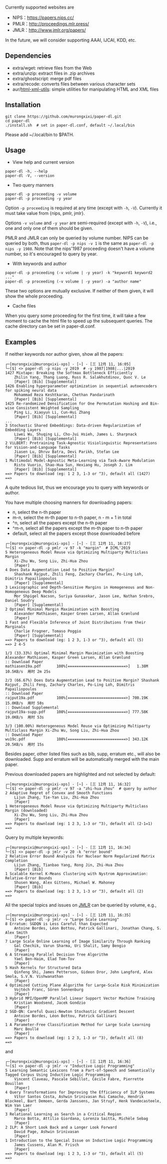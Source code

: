 Currently supported websites are

- NIPS：https://papers.nips.cc/
- PMLR：http://proceedings.mlr.press/
- JMLR：http://www.jmlr.org/papers/

In the future, we will consider supporting AAAI, IJCAI, KDD, etc.

## Dependencies

- extra/wget: retrieve files from the Web
- extra/unzip: extract files in .zip archives
- extra/ghostscript: merge pdf files
- extra/recode: converts files between various character sets
- aur/[html-xml-utils](https://www.w3.org/Tools/HTML-XML-utils/): simple utilities for manipulating HTML and XML files

## Installation

```shell
git clone https://github.com/murongxixi/paper-dl.git
cd paper-dl
./install.sh  # set in paper-dl.conf, default ~/.local/bin
```

Please add ~/.local/bin to \$PATH.

## Usage

- View help and current version

```shell
paper-dl -h, --help
paper-dl -V, --version
```

- Two query manners

```shell
paper-dl -p proceeding -v volume
paper-dl -p proceeding -y year
```

Option `-p proceeding` is required at any time (except with `-h`, `-V`). Currently it must take value from {nips, pmlr, jmlr}.

Options `-v volume` and `-y year` are semi-required (except with `-h`, `-V`), i.e., one and only one of them should be given.

PMLR and JMLR can only be queried by volume number. NIPS can be queried by both, thus `paper-dl -p nips -v 1` is the same as `paper-dl -p nips -y 1988`. Note that the nips'1987 proceeding doesn't have a volume number, so it's encouraged to query by year.

- With keywords and author

```shell
paper-dl -p proceeding (-v volume | -y year) -k "keyword1 keyword2 ..."
paper-dl -p proceeding (-v volume | -y year) -a "author name"
```

These two options are mutually exclusive. If neither of them given, it will show the whole proceeding.

- Cache files

When you query some proceeding for the first time, it will take a few moment to cache the html file to speed up the subsequent queries. The cache directory can be set in paper-dl.conf.

## Examples

If neither keywords nor author given, show all the papers:

```
┌─[murongxixi@murongxixi-xps] - [~] - [三 12月 11, 16:05]
└─[$] <> paper-dl -p nips -y 2019  # -y 1987|1988|...|2019
1427 Mixtape: Breaking the Softmax Bottleneck Efficiently
    Zhilin Yang, Thang Luong, Russ R. Salakhutdinov, Quoc V. Le
    [Paper] [Bib] [Supplemental]
1426 Enabling hyperparameter optimization in sequential autoencoders for spiking neural data
    Mohammad Reza Keshtkaran, Chethan Pandarinath
    [Paper] [Bib] [Supplemental]
1425 Re-randomized Densification for One Permutation Hashing and Bin-wise Consistent Weighted Sampling
    Ping Li, Xiaoyun Li, Cun-Hui Zhang
    [Paper] [Bib] [Supplemental]
...
3 Stochastic Shared Embeddings: Data-driven Regularization of Embedding Layers
    Liwei Wu, Shuqing Li, Cho-Jui Hsieh, James L. Sharpnack
    [Paper] [Bib] [Supplemental]
2 ViLBERT: Pretraining Task-Agnostic Visiolinguistic Representations for Vision-and-Language Tasks
    Jiasen Lu, Dhruv Batra, Devi Parikh, Stefan Lee
    [Paper] [Bib] [Supplemental]
1 Multimodal Model-Agnostic Meta-Learning via Task-Aware Modulation
    Risto Vuorio, Shao-Hua Sun, Hexiang Hu, Joseph J. Lim
    [Paper] [Bib] [Supplemental]
==> Papers to download (eg: 1 2 3, 1-3 or ^3), default all (1427)
==>
```

A quite tedious list, thus we encourage you to query with keywords or author.

You have multiple choosing manners for downloading papers:

- n, select the n-th paper
- m-n, select the m-th paper to n-th paper, n - m + 1 in total
- ^n, select all the papers except the n-th paper
- ^m-n, select all the papers except the m-th paper to n-th paper
- default, select all the papers except those downloaded before

```
┌─[murongxixi@murongxixi-xps] - [~] - [三 12月 11, 16:27]
└─[$] <> paper-dl -p pmlr -v 97 -k "margin"  # ICML'2019
5 Heterogeneous Model Reuse via Optimizing Multiparty Multiclass Margin
    Xi-Zhu Wu, Song Liu, Zhi-Hua Zhou
    [Paper]
4 Does Data Augmentation Lead to Positive Margin?
    Shashank Rajput, Zhili Feng, Zachary Charles, Po-Ling Loh, Dimitris Papailiopoulos
    [Paper] [Supplemental]
3 Lexicographic and Depth-Sensitive Margins in Homogeneous and Non-Homogeneous Deep Models
    Mor Shpigel Nacson, Suriya Gunasekar, Jason Lee, Nathan Srebro, Daniel Soudry
    [Paper] [Supplemental]
2 Optimal Minimal Margin Maximization with Boosting
    Alexander Mathiasen, Kasper Green Larsen, Allan Grønlund
    [Paper]
1 Fast and Flexible Inference of Joint Distributions from their Marginals
    Charlie Frogner, Tomaso Poggio
    [Paper] [Supplemental]
==> Papers to download (eg: 1 2 3, 1-3 or ^3), default all (5)
==> 2 4-5

1/3 (33.33%) Optimal Minimal Margin Maximization with Boosting Alexander Mathiasen, Kasper Green Larsen, Allan Grønlund
:: Download Paper
mathiasen19a.pdf       100%[==========================>]   1.38M  10.5KB/s  用时 2m 25s

2/3 (66.67%) Does Data Augmentation Lead to Positive Margin? Shashank Rajput, Zhili Feng, Zachary Charles, Po-Ling Loh, Dimitris Papailiopoulos
:: Download Paper
rajput19a.pdf          100%[==========================>] 700.19K  15.0KB/s  用时 58s
:: Download Supplemental
rajput19a-supp.pdf     100%[==========================>] 777.58K  19.0KB/s  用时 53s

3/3 (100.00%) Heterogeneous Model Reuse via Optimizing Multiparty Multiclass Margin Xi-Zhu Wu, Song Liu, Zhi-Hua Zhou
:: Download Paper
wu19c.pdf              100%[==========================>] 343.12K  20.5KB/s  用时 15s
```

Besides paper, other listed files such as bib, supp, erratum etc., will also be downloaded. Supp and erratum will be automatically merged with the main paper.

Previous downloaded papers are highlighted and not selected by default:

```
┌─[murongxixi@murongxixi-xps] - [~] - [三 12月 11, 16:32]
└─[$] <> paper-dl -p pmlr -v 97 -a "zhi-hua zhou"  # query by author
2 Adaptive Regret of Convex and Smooth Functions
    Lijun Zhang, Tie-Yan Liu, Zhi-Hua Zhou
    [Paper]
1 Heterogeneous Model Reuse via Optimizing Multiparty Multiclass Margin (downloaded)
    Xi-Zhu Wu, Song Liu, Zhi-Hua Zhou
    [Paper]
==> Papers to download (eg: 1 2 3, 1-3 or ^3), default all (2-1=1)
==>
```

Query by multiple keywords:

```
┌─[murongxixi@murongxixi-xps] - [~] - [三 12月 11, 16:34]
└─[$] <> paper-dl -p jmlr -v 20 -k "error bound"
2 Relative Error Bound Analysis for Nuclear Norm Regularized Matrix Completion
    Lijun Zhang, Tianbao Yang, Rong Jin, Zhi-Hua Zhou
    [Paper] [Bib]
1 Scalable Kernel K-Means Clustering with Nystrom Approximation: Relative-Error Bounds
    Shusen Wang, Alex Gittens, Michael W. Mahoney
    [Paper] [Bib]
==> Papers to download (eg: 1 2 3, 1-3 or ^3), default all (2)
==>
```

All the special topics and issues on [JMLR](http://www.jmlr.org/papers/) can be queried by volume, e.g.,

```
┌─[murongxixi@murongxixi-xps] - [~] - [三 12月 11, 16:35]
└─[$] <> paper-dl -p jmlr -v "Large Scale Learning"
8 Erratum: SGDQN is Less Careful than Expected
    Antoine Bordes, Léon Bottou, Patrick Gallinari, Jonathan Chang, S. Alex Smith
    [Paper]
7 Large Scale Online Learning of Image Similarity Through Ranking
    Gal Chechik, Varun Sharma, Uri Shalit, Samy Bengio
    [Paper]
6 A Streaming Parallel Decision Tree Algorithm
    Yael Ben-Haim, Elad Tom-Tov
    [Paper]
5 Hash Kernels for Structured Data
    Qinfeng Shi, James Petterson, Gideon Dror, John Langford, Alex Smola, S.V.N. Vishwanathan
    [Paper]
4 Optimized Cutting Plane Algorithm for Large-Scale Risk Minimization
    Vojtěch Franc, Sören Sonnenburg
    [Paper]
3 Hybrid MPI/OpenMP Parallel Linear Support Vector Machine Training
    Kristian Woodsend, Jacek Gondzio
    [Paper]
2 SGD-QN: Careful Quasi-Newton Stochastic Gradient Descent
    Antoine Bordes, Léon Bottou, Patrick Gallinari
    [Paper]
1 A Parameter-Free Classification Method for Large Scale Learning
    Marc Boullé
    [Paper]
==> Papers to download (eg: 1 2 3, 1-3 or ^3), default all (8)
==>
```

and

```
┌─[murongxixi@murongxixi-xps] - [~] - [三 12月 11, 16:36]
└─[$] <> paper-dl -p jmlr -v "Inductive Logic Programming"
5 Learning Semantic Lexicons from a Part-of-Speech and Semantically Tagged Corpus Using Inductive Logic Programming
    Vincent Claveau, Pascale Sébillot, Cécile Fabre, Pierrette Bouillon
    [Paper]
4 Query Transformations for Improving the Efficiency of ILP Systems
    Vítor Santos Costa, Ashwin Srinivasan Rui Camacho, Hendrik Blockeel, Bart Demoen, Gerda Janssens, Jan Struyf, Henk Vandecasteele, Wim Van Laer
    [Paper]
3 Relational Learning as Search in a Critical Region
    Marco Botta, Attilio Giordana, Lorenza Saitta, Michèle Sebag
    [Paper]
2 ILP: A Short Look Back and a Longer Look Forward
    David Page, Ashwin Srinivasan
    [Paper]
1 Introduction to the Special Issue on Inductive Logic Programming
    James Cussens, Alan M. Frisch
    [Paper]
==> Papers to download (eg: 1 2 3, 1-3 or ^3), default all (5)
==>
```
